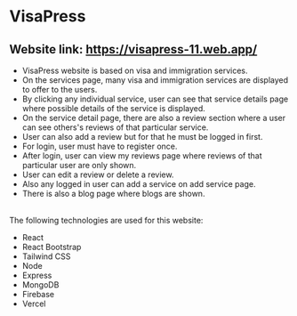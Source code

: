 # VisaPress

## Website link: https://visapress-11.web.app/

<ul>
<li>VisaPress website is based on visa and immigration services.</li>

<li>On the services page, many visa and immigration services are displayed to offer to the users.</li>

<li>By clicking any individual service, user can see that service details page where possible details of the service is displayed.</li>

<li>On the service detail page, there are also a review section where a user can see others's reviews of that particular service.</li>

<li>User can also add a review but for that he must be logged in first.</li>

<li>For login, user must have to register once.</li>

<li>After login, user can view my reviews page where reviews of that particular user are only shown.</li>

<li>User can edit a review or delete a review.</li>

<li>Also any logged in user can add a service on add service page.</li>

<li>There is also a blog page where blogs are shown.</li>
</ul>

<br/>
The following technologies are used for this website:

<ul>
<li>React</li>
<li>React Bootstrap</li>
<li>Tailwind CSS</li>
<li>Node</li>
<li>Express</li>
<li>MongoDB</li>
<li>Firebase</li>
<li>Vercel</li>
</ul>

